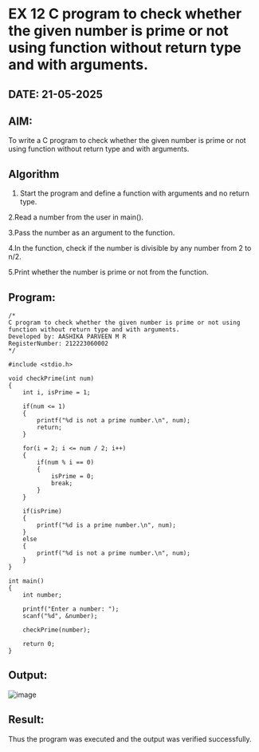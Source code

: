 # EX 12 C program to check whether the given number is prime or not using function without return type and with arguments.
## DATE: 21-05-2025
## AIM:
To write a C program to check whether the given number is prime or not using function without return type and with arguments.

## Algorithm
1. Start the program and define a function with arguments and no return type.

2.Read a number from the user in main().

3.Pass the number as an argument to the function.

4.In the function, check if the number is divisible by any number from 2 to n/2.

5.Print whether the number is prime or not from the function.   

## Program:
```
/*
C program to check whether the given number is prime or not using function without return type and with arguments.
Developed by: AASHIKA PARVEEN M R
RegisterNumber: 212223060002
*/

#include <stdio.h>

void checkPrime(int num)
{
    int i, isPrime = 1;

    if(num <= 1)
    {
        printf("%d is not a prime number.\n", num);
        return;
    }

    for(i = 2; i <= num / 2; i++)
    {
        if(num % i == 0)
        {
            isPrime = 0;
            break;
        }
    }

    if(isPrime)
    {
        printf("%d is a prime number.\n", num);
    }
    else
    {
        printf("%d is not a prime number.\n", num);
    }
}

int main()
{
    int number;

    printf("Enter a number: ");
    scanf("%d", &number);

    checkPrime(number);

    return 0;
}
```

## Output:
![image](https://github.com/user-attachments/assets/957a57bf-913d-499f-bde4-c30b84bcb631)


## Result:
Thus the program was executed and the output was verified successfully.
